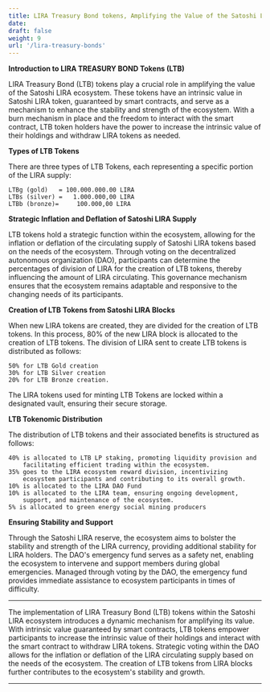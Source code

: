 ```yaml
---
title: LIRA Treasury Bond tokens, Amplifying the Value of the Satoshi LIRA Ecosystem
date:
draft: false
weight: 9
url: '/lira-treasury-bonds'
---
```


**Introduction to LIRA TREASURY BOND Tokens (LTB)**

LIRA Treasury Bond (LTB) tokens play a crucial role in amplifying the value
of the Satoshi LIRA ecosystem. These tokens have an intrinsic value in
Satoshi LIRA token, guaranteed by smart contracts, and serve as a mechanism to
enhance the stability and strength of the ecosystem. With a burn
mechanism in place and the freedom to interact with the smart
contract, LTB token holders have the power to increase the intrinsic
value of their holdings and withdraw LIRA tokens as needed.

**Types of LTB Tokens**

There are three types of LTB Tokens, each
representing a specific portion of the LIRA supply:

    LTBg (gold)   = 100.000.000.00 LIRA
    LTBs (silver) =   1.000.000,00 LIRA
    LTBb (bronze)=     100.000,00 LIRA

**Strategic Inflation and Deflation of Satoshi LIRA Supply**

LTB tokens hold a strategic function within the ecosystem, allowing for
the inflation or deflation of the circulating supply of Satoshi LIRA tokens based on
the needs of the ecosystem. Through voting on the decentralized
autonomous organization (DAO), participants can determine the
percentages of division of LIRA for the creation of LTB tokens, thereby
influencing the amount of LIRA circulating. This governance mechanism
ensures that the ecosystem remains adaptable and responsive to the
changing needs of its participants.

**Creation of LTB Tokens from Satoshi LIRA Blocks**

When new LIRA tokens are created, they are divided for the creation of LTB tokens.
In this process, 80% of the new LIRA block is allocated to the
creation of LTB tokens. 
The division of LIRA sent to create LTB tokens is distributed as follows:

    50% for LTB Gold creation
    30% for LTB Silver creation
    20% for LTB Bronze creation.

The LIRA tokens used for minting LTB Tokens are locked within a
designated vault, ensuring their secure storage.

**LTB Tokenomic Distribution**

The distribution of LTB tokens and their associated benefits is
structured as follows:

    40% is allocated to LTB LP staking, promoting liquidity provision and
        facilitating efficient trading within the ecosystem.
    35% goes to the LIRA ecosystem reward division, incentivizing
        ecosystem participants and contributing to its overall growth.
    10% is allocated to the LIRA DAO Fund
    10% is allocated to the LIRA team, ensuring ongoing development,
        support, and maintenance of the ecosystem.
    5% is allocated to green energy social mining producers


**Ensuring Stability and Support**

Through the Satoshi LIRA reserve, the ecosystem aims to bolster the
stability and strength of the LIRA currency, providing additional
stability for LIRA holders. The DAO's emergency fund serves as a
safety net, enabling the ecosystem to intervene and support members
during global emergencies. Managed through voting by the DAO, the
emergency fund provides immediate assistance to ecosystem participants
in times of difficulty.


---

The implementation of LIRA Treasury Bond (LTB) tokens within the Satoshi
LIRA ecosystem introduces a dynamic mechanism for amplifying its
value. With intrinsic value guaranteed by smart contracts, LTB tokens
empower participants to increase the intrinsic value of their holdings
and interact with the smart contract to withdraw LIRA tokens. Strategic
voting within the DAO allows for the inflation or deflation of the
LIRA circulating supply based on the needs of the ecosystem. The
creation of LTB tokens from LIRA blocks further contributes to the
ecosystem's stability and growth.

---